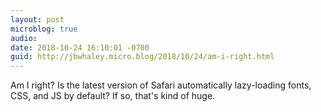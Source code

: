 ```yaml
---
layout: post
microblog: true
audio: 
date: 2018-10-24 16:10:01 -0700
guid: http://jbwhaley.micro.blog/2018/10/24/am-i-right.html
---
```

Am I right? Is the latest version of Safari automatically lazy-loading fonts, CSS, and JS by default? If so, that's kind of huge.
